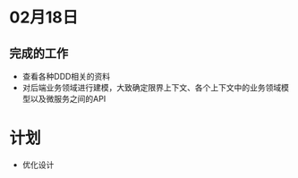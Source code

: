 # 02月18日

## 完成的工作

- 查看各种DDD相关的资料
- 对后端业务领域进行建模，大致确定限界上下文、各个上下文中的业务领域模型以及微服务之间的API
  
# 计划

- 优化设计

